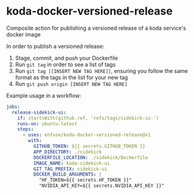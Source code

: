 # koda-docker-versioned-release
Composite action for publishing a versioned release of a koda service's docker image

In order to publish a versioned release:
  1) Stage, commit, and push your Dockerfile
  2) Run `git tag` in order to see a list of tags
  3) Run `git tag [[INSERT NEW TAG HERE]]`, ensuring you follow the same format as the tags in the list for your new tag
  4) Run `git push origin [INSERT NEW TAG HERE]`



Example usage in a workflow:
```yml
jobs:
  release-sidekick-ui:
    if: startsWith(github.ref, 'refs/tags/sidekick-ui-')
    runs-on: ubuntu-latest
    steps:
      - uses: enfuse/koda-docker-versioned-release@v1
        with:
          GITHUB_TOKEN: ${{ secrets.GITHUB_TOKEN }}
          APP_DIRECTORY: ./sidekick
          DOCKERFILE_LOCATION: ./sidekick/Dockerfile
          IMAGE_NAME: koda-sidekick-ui
          GIT_TAG_PREFIX: sidekick-ui
          DOCKER_BUILD_ARGUMENTS: |
            "HF_TOKEN=${{ secrets.HF_TOKEN }}"
            "NVIDIA_API_KEY=${{ secrets.NVIDIA_API_KEY }}"
```
